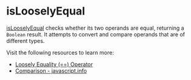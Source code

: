 # isLooselyEqual

[isLooselyEqual](https://developer.mozilla.org/en-US/docs/Web/JavaScript/Reference/Operators/Equality) checks whether its two operands are equal, returning a `Boolean` result. It attempts to convert and compare operands that are of different types.

Visit the following resources to learn more:

- [ Loosely Equality (==) Operator](https://developer.mozilla.org/en-US/docs/Web/JavaScript/Reference/Operators/Equality)
- [Comparison - javascript.info](https://javascript.info/comparison)
